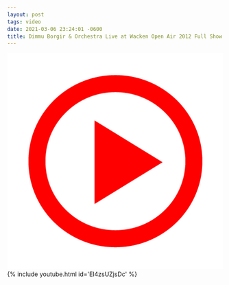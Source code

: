 ```yaml
---
layout: post
tags: video
date: 2021-03-06 23:24:01 -0600
title: Dimmu Borgir & Orchestra Live at Wacken Open Air 2012 Full Show
---
```


![Play](/images/play.png)
{% include youtube.html id='El4zsUZjsDc' %}
